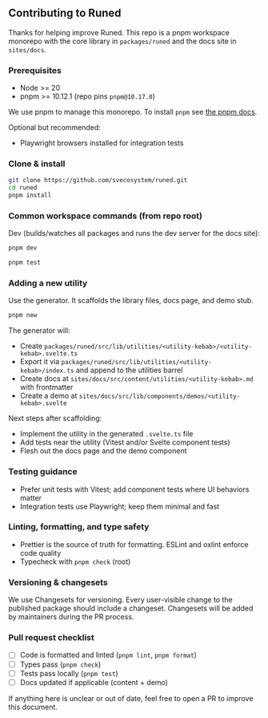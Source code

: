 ## Contributing to Runed

Thanks for helping improve Runed. This repo is a pnpm workspace monorepo with the core library in
`packages/runed` and the docs site in `sites/docs`.

### Prerequisites

- Node >= 20
- pnpm >= 10.12.1 (repo pins `pnpm@10.17.0`)

We use pnpm to manage this monorepo. To install `pnpm` see
[the pnpm docs](https://pnpm.io/installation).

Optional but recommended:

- Playwright browsers installed for integration tests

### Clone & install

```bash
git clone https://github.com/svecosystem/runed.git
cd runed
pnpm install
```

### Common workspace commands (from repo root)

Dev (builds/watches all packages and runs the dev server for the docs site):

```bash
pnpm dev
```

```bash
pnpm test
```

### Adding a new utility

Use the generator. It scaffolds the library files, docs page, and demo stub.

```bash
pnpm new
```

The generator will:

- Create `packages/runed/src/lib/utilities/<utility-kebab>/<utility-kebab>.svelte.ts`
- Export it via `packages/runed/src/lib/utilities/<utility-kebab>/index.ts` and append to the
  utilities barrel
- Create docs at `sites/docs/src/content/utilities/<utility-kebab>.md` with frontmatter
- Create a demo at `sites/docs/src/lib/components/demos/<utility-kebab>.svelte`

Next steps after scaffolding:

- Implement the utility in the generated `.svelte.ts` file
- Add tests near the utility (Vitest and/or Svelte component tests)
- Flesh out the docs page and the demo component

### Testing guidance

- Prefer unit tests with Vitest; add component tests where UI behaviors matter
- Integration tests use Playwright; keep them minimal and fast

### Linting, formatting, and type safety

- Prettier is the source of truth for formatting. ESLint and oxlint enforce code quality
- Typecheck with `pnpm check` (root)

### Versioning & changesets

We use Changesets for versioning. Every user-visible change to the published package should include
a changeset. Changesets will be added by maintainers during the PR process.

### Pull request checklist

- [ ] Code is formatted and linted (`pnpm lint`, `pnpm format`)
- [ ] Types pass (`pnpm check`)
- [ ] Tests pass locally (`pnpm test`)
- [ ] Docs updated if applicable (content + demo)

If anything here is unclear or out of date, feel free to open a PR to improve this document.
